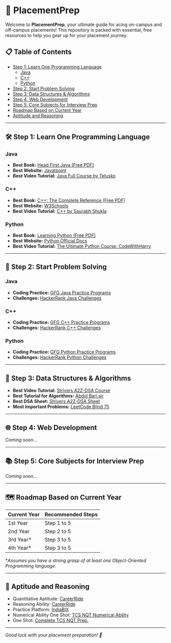 # 🎯 PlacementPrep

Welcome to **PlacementPrep**, your ultimate guide for acing on-campus and off-campus placements! This repository is packed with essential, free resources to help you gear up for your placement journey.

## 📋 Table of Contents
- [Step 1: Learn One Programming Language](#-step-1-learn-one-programming-language)
  - [Java](#java)
  - [C++](#c)
  - [Python](#python)
- [Step 2: Start Problem Solving](#-step-2-start-problem-solving)
- [Step 3: Data Structures & Algorithms](#-step-3-data-structures--algorithms)
- [Step 4: Web Development](#-step-4-web-development)
- [Step 5: Core Subjects for Interview Prep](#-step-5-core-subjects-for-interview-prep)
- [Roadmap Based on Current Year](#-roadmap-based-on-current-year)
- [Aptitude and Reasoning](#aptitude-and-reasoning)

---

## 🛠 Step 1: Learn One Programming Language

### Java
- **Best Book:** [Head First Java (Free PDF)](https://www.rcsdk12.org/cms/lib/NY01001156/Centricity/Domain/4951/Head_First_Java_Second_Edition.pdf)
- **Best Website:** [Javatpoint](https://www.javatpoint.com/java-tutorial)
- **Best Video Tutorial:** [Java Full Course by Telusko](https://www.youtube.com/playlist?list=PLsyeobzWxl7pe_IiTfNyr55kwJPWbgxB5)

### C++
- **Best Book:** [C++: The Complete Reference (Free PDF)](https://github.com/mytestatoz/Books/blob/master/C%2B%2B/C%2B%2B%20Complete%20Reference.pdf)
- **Best Website:** [W3Schools](https://www.w3schools.com/cpp/)
- **Best Video Tutorial:** [C++ by Saurabh Shukla](https://www.youtube.com/playlist?list=PLLYz8uHU480j37APNXBdPz7YzAi4XlQUF)

### Python
- **Best Book:** [Learning Python (Free PDF)](https://cfm.ehu.es/ricardo/docs/python/Learning_Python.pdf)
- **Best Website:** [Python Official Docs](https://docs.python.org/3/tutorial/index.html)
- **Best Video Tutorial:** [The Ultimate Python Course: CodeWithHarry](https://www.youtube.com/playlist?list=PLu0W_9lII9agwh1XjRt242xIpHhPT2llg)

---

## 🧠 Step 2: Start Problem Solving

### Java
- **Coding Practice:** [GFG Java Practice Programs](https://www.geeksforgeeks.org/java-exercises/)
- **Challenges:** [HackerRank Java Challenges](https://www.hackerrank.com/domains/java)

### C++
- **Coding Practice:** [GFG C++ Practice Programs](https://www.geeksforgeeks.org/cpp-exercises/)
- **Challenges:** [HackerRank C++ Challenges](https://www.hackerrank.com/domains/cpp)

### Python
- **Coding Practice:** [GFG Python Practice Programs](https://www.geeksforgeeks.org/python-programming-examples/)
- **Challenges:** [HackerRank Python Challenges](https://www.hackerrank.com/domains/python)

---

## 🧩 Step 3: Data Structures & Algorithms
- **Best Video Tutorial:** [Strivers A2Z-DSA Course](https://www.youtube.com/playlist?list=PLgUwDviBIf0oF6QL8m22w1hIDC1vJ_BHz)
- **Best Tutorial for Algorithms:** [Abdul Bari sir](https://www.youtube.com/playlist?list=PLDN4rrl48XKpZkf03iYFl-O29szjTrs_O)
- **Best DSA Sheet:** [Strivers A2Z-DSA Sheet](https://takeuforward.org/strivers-a2z-dsa-course/strivers-a2z-dsa-course-sheet-2)
- **Most Important Problems:** [LeetCode Blind 75](https://leetcode.com/discuss/general-discussion/460599/blind-75-leetcode-questions)

---

## 🌐 Step 4: Web Development
*Coming soon...*

---

## 📚 Step 5: Core Subjects for Interview Prep
*Coming soon...*

---

## 🗺 Roadmap Based on Current Year

| Current Year | Recommended Steps |
|--------------|------------------|
| 1st Year     | Step 1 to 5       |
| 2nd Year     | Step 2 to 5       |
| 3rd Year*    | Step 3 to 5       |
| 4th Year*    | Step 3 to 5       |

**Assumes you have a strong grasp of at least one Object-Oriented Programming language.*

---

## 💼 Aptitude and Reasoning
- Quantitative Aptitude: [CareerRide](https://www.youtube.com/playlist?list=PLpyc33gOcbVA4qXMoQ5vmhefTruk5t9lt)
- Reasoning Ability: [CareerRide](https://www.youtube.com/playlist?list=PLpyc33gOcbVC2wRtQXK8Gdt1VFjeVY4ea)
- Practice Platform: [IndiaBIX](https://www.indiabix.com/)
- Numerical Ability One Shot: [TCS NQT Numerical Ability](https://youtu.be/S-Ji7aayH3A?si=7CHVBw81G2_BUQ_B)
- One Shot: [Complete TCS NQT Prep.](https://youtu.be/xMjf7pHPlCg?si=GhvYzTzhGOG9Ai71)
---

*Good luck with your placement preparation! 🚀*
